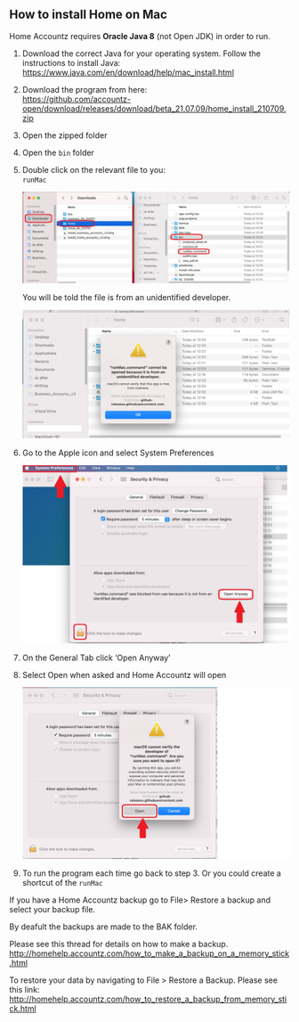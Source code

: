## How to install Home on Mac

Home Accountz requires **Oracle Java 8** (not Open JDK) in order to run. 

1. Download the correct Java for your operating system. Follow the instructions to install Java: <https://www.java.com/en/download/help/mac_install.html> 
4. Download the program from here:   
   <https://github.com/accountz-open/download/releases/download/beta_21.07.09/home_install_210709.zip>
5. Open the zipped folder 
7. Open the `bin` folder
8. Double click on the relevant file to you:  
   `runMac`  
   
   ![haz install mac](haz-install-mac.jpg)
   
   You will be told the file is from an unidentified developer. 
   
   ![unidentified mac](unidentified-mac.jpg)
   
9. Go to the Apple icon and select System Preferences
   
   ![Security changes](security-changes.jpg)
   
9. On the General Tab click ‘Open Anyway’
9. Select Open when asked and Home Accountz will open

   ![confirm security](confirm-security.jpg)
   
9. To run the program each time go back to step 3. Or you could create a shortcut of the `runMac`

If you have a Home Accountz backup go to File> Restore a backup and select your backup file.

By deafult the backups are made to the BAK folder.

Please see this thread for details on how to make a backup.
<http://homehelp.accountz.com/how_to_make_a_backup_on_a_memory_stick.html>

To restore your data by navigating to File > Restore a Backup. Please see this link:
<http://homehelp.accountz.com/how_to_restore_a_backup_from_memory_stick.html>

   
